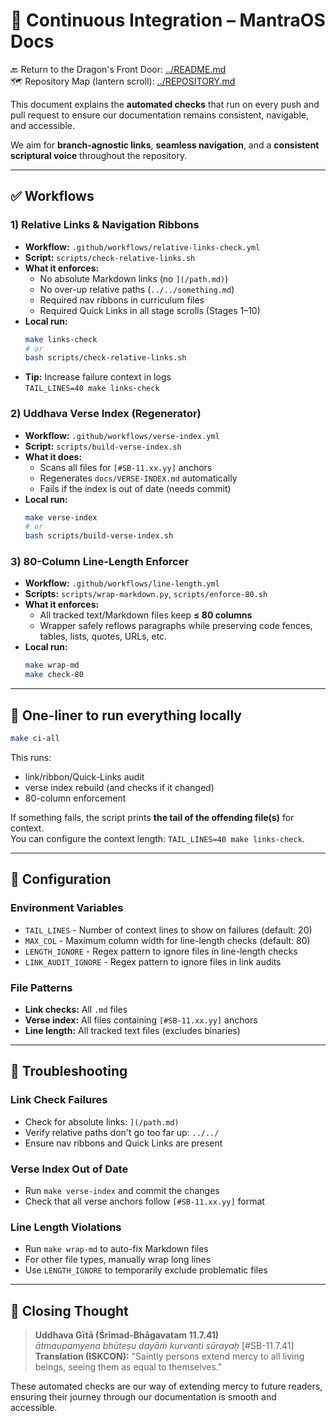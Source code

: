 # 🧪 Continuous Integration – MantraOS Docs

🔙 Return to the Dragon's Front Door: [../README.md](../README.md)  
🗺️ Repository Map (lantern scroll): [../REPOSITORY.md](../REPOSITORY.md)

This document explains the **automated checks** that run on every push and pull request to ensure our documentation remains consistent, navigable, and accessible.

We aim for **branch-agnostic links**, **seamless navigation**, and a **consistent scriptural voice** throughout the repository.

---

## ✅ Workflows

### 1) Relative Links & Navigation Ribbons
- **Workflow:** `.github/workflows/relative-links-check.yml`
- **Script:** `scripts/check-relative-links.sh`
- **What it enforces:**
  - No absolute Markdown links (no `](/path.md)`)
  - No over-up relative paths (`../../something.md`)
  - Required nav ribbons in curriculum files
  - Required Quick Links in all stage scrolls (Stages 1–10)
- **Local run:**
  ```bash
  make links-check
  # or
  bash scripts/check-relative-links.sh
  ```
- **Tip:** Increase failure context in logs  
  `TAIL_LINES=40 make links-check`

### 2) Uddhava Verse Index (Regenerator)
- **Workflow:** `.github/workflows/verse-index.yml`
- **Script:** `scripts/build-verse-index.sh`
- **What it does:**
  - Scans all files for `[#SB-11.xx.yy]` anchors
  - Regenerates `docs/VERSE-INDEX.md` automatically
  - Fails if the index is out of date (needs commit)
- **Local run:**
  ```bash
  make verse-index
  # or
  bash scripts/build-verse-index.sh
  ```

### 3) 80-Column Line-Length Enforcer
- **Workflow:** `.github/workflows/line-length.yml`
- **Scripts:** `scripts/wrap-markdown.py`, `scripts/enforce-80.sh`
- **What it enforces:**
  - All tracked text/Markdown files keep **≤ 80 columns**
  - Wrapper safely reflows paragraphs while preserving code fences, tables,
    lists, quotes, URLs, etc.
- **Local run:**
  ```bash
  make wrap-md
  make check-80
  ```

---

## 🧷 One-liner to run everything locally

```bash
make ci-all
```

This runs:
- link/ribbon/Quick-Links audit
- verse index rebuild (and checks if it changed)
- 80-column enforcement

If something fails, the script prints **the tail of the offending file(s)** for context.  
You can configure the context length: `TAIL_LINES=40 make links-check`.

---

## 🔧 Configuration

### Environment Variables
- `TAIL_LINES` - Number of context lines to show on failures (default: 20)
- `MAX_COL` - Maximum column width for line-length checks (default: 80)
- `LENGTH_IGNORE` - Regex pattern to ignore files in line-length checks
- `LINK_AUDIT_IGNORE` - Regex pattern to ignore files in link audits

### File Patterns
- **Link checks:** All `.md` files
- **Verse index:** All files containing `[#SB-11.xx.yy]` anchors
- **Line length:** All tracked text files (excludes binaries)

---

## 🚨 Troubleshooting

### Link Check Failures
- Check for absolute links: `](/path.md)`
- Verify relative paths don't go too far up: `../../`
- Ensure nav ribbons and Quick Links are present

### Verse Index Out of Date
- Run `make verse-index` and commit the changes
- Check that all verse anchors follow `[#SB-11.xx.yy]` format

### Line Length Violations
- Run `make wrap-md` to auto-fix Markdown files
- For other file types, manually wrap long lines
- Use `LENGTH_IGNORE` to temporarily exclude problematic files

---

## 🙏 Closing Thought

> **Uddhava Gītā (Śrīmad-Bhāgavatam 11.7.41)**  
> *ātmaupamyena bhūteṣu dayāṁ kurvanti sūrayaḥ* [#SB-11.7.41]  
> **Translation (ISKCON):** "Saintly persons extend mercy to all living beings, seeing them as equal to themselves."

These automated checks are our way of extending mercy to future readers, ensuring their journey through our documentation is smooth and accessible.
